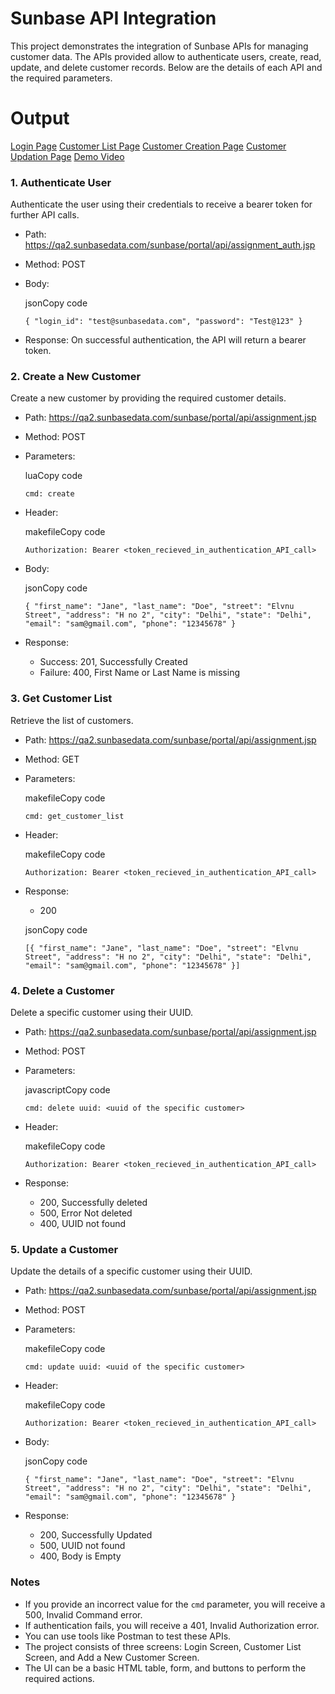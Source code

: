 Sunbase API Integration
=======================

This project demonstrates the integration of Sunbase APIs for managing customer data. The APIs provided allow  to authenticate users, create, read, update, and delete customer records. Below are the details of each API and the required parameters.

# Output

[Login Page](LoginPage.png)
[Customer List Page](CustomerList.png)
[Customer Creation Page](CreationPage.png)
[Customer Updation Page](UpdationPage.png)
[Demo Video](https://drive.google.com/file/d/12rF6JhMS0lmLPustuB3WFd0vlcRFu6Nl/view?usp=drivesdk)

### 1\. Authenticate User

Authenticate the user using their credentials to receive a bearer token for further API calls.

-   Path: <https://qa2.sunbasedata.com/sunbase/portal/api/assignment_auth.jsp>
-   Method: POST
-   Body:

    jsonCopy code

    `{
      "login_id": "test@sunbasedata.com",
      "password": "Test@123"
    }`

-   Response: On successful authentication, the API will return a bearer token.

### 2\. Create a New Customer

Create a new customer by providing the required customer details.

-   Path: <https://qa2.sunbasedata.com/sunbase/portal/api/assignment.jsp>
-   Method: POST
-   Parameters:

    luaCopy code

    `cmd: create`

-   Header:

    makefileCopy code

    `Authorization: Bearer <token_recieved_in_authentication_API_call>`

-   Body:

    jsonCopy code

    `{
      "first_name": "Jane",
      "last_name": "Doe",
      "street": "Elvnu Street",
      "address": "H no 2",
      "city": "Delhi",
      "state": "Delhi",
      "email": "sam@gmail.com",
      "phone": "12345678"
    }`

-   Response:
    -   Success: 201, Successfully Created
    -   Failure: 400, First Name or Last Name is missing

### 3\. Get Customer List

Retrieve the list of customers.

-   Path: <https://qa2.sunbasedata.com/sunbase/portal/api/assignment.jsp>
-   Method: GET
-   Parameters:

    makefileCopy code

    `cmd: get_customer_list`

-   Header:

    makefileCopy code

    `Authorization: Bearer <token_recieved_in_authentication_API_call>`

-   Response:
    -   200

    jsonCopy code

    `[{
      "first_name": "Jane",
      "last_name": "Doe",
      "street": "Elvnu Street",
      "address": "H no 2",
      "city": "Delhi",
      "state": "Delhi",
      "email": "sam@gmail.com",
      "phone": "12345678"
    }]`

### 4\. Delete a Customer

Delete a specific customer using their UUID.

-   Path: <https://qa2.sunbasedata.com/sunbase/portal/api/assignment.jsp>
-   Method: POST
-   Parameters:

    javascriptCopy code

    `cmd: delete
    uuid: <uuid of the specific customer> `

-   Header:

    makefileCopy code

    `Authorization: Bearer <token_recieved_in_authentication_API_call>`

-   Response:
    -   200, Successfully deleted
    -   500, Error Not deleted
    -   400, UUID not found

### 5\. Update a Customer

Update the details of a specific customer using their UUID.

-   Path: <https://qa2.sunbasedata.com/sunbase/portal/api/assignment.jsp>
-   Method: POST
-   Parameters:

    makefileCopy code

    `cmd: update
    uuid: <uuid of the specific customer>`

-   Header:

    makefileCopy code

    `Authorization: Bearer <token_recieved_in_authentication_API_call>`

-   Body:

    jsonCopy code

    `{
      "first_name": "Jane",
      "last_name": "Doe",
      "street": "Elvnu Street",
      "address": "H no 2",
      "city": "Delhi",
      "state": "Delhi",
      "email": "sam@gmail.com",
      "phone": "12345678"
    }`

-   Response:
    -   200, Successfully Updated
    -   500, UUID not found
    -   400, Body is Empty

### Notes

-   If you provide an incorrect value for the `cmd` parameter, you will receive a 500, Invalid Command error.
-   If authentication fails, you will receive a 401, Invalid Authorization error.
-   You can use tools like Postman to test these APIs.
-   The project consists of three screens: Login Screen, Customer List Screen, and Add a New Customer Screen.
-   The UI can be a basic HTML table, form, and buttons to perform the required actions.
